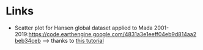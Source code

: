 # Links


- Scatter plot for Hansen global dataset applied to Mada 2001-2019:https://code.earthengine.google.com/4831a3e1eeff04eb9d814aa2beb34ceb
--> thanks to [this tutorial](https://developers.google.cn/earth-engine/tutorials/tutorial_forest_03a?hl=zh-cn)

